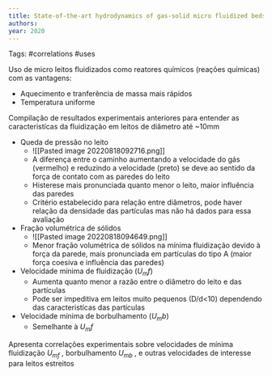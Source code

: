```yaml
---
title: State-of-the-art hydrodynamics of gas-solid micro fluidized beds | Elsevier Enhanced Reader
authors: 
year: 2020
---
```

Tags: #correlations #uses

Uso de micro leitos fluidizados como reatores químicos (reações químicas) com as vantagens:
* Aquecimento e tranferência de massa mais rápidos
* Temperatura uniforme

Compilação de resultados experimentais anteriores para entender as caracteristícas da fluidização em leitos de diâmetro até ~10mm
* Queda de pressão no leito
	* ![[Pasted image 20220818092716.png]]
	* A diferença entre o caminho aumentando a velocidade do gás (vermelho) e reduzindo a velocidade (preto) se deve ao sentido da força de contato com as paredes do leito
	* Histerese mais pronunciada quanto menor o leito, maior influência das paredes
	* Critério estabelecido para relação entre diâmetros, pode haver relação da densidade das partículas mas não há dados para essa avaliação
* Fração volumétrica de sólidos
	* ![[Pasted image 20220818094649.png]]
	* Menor fração volumétrica de sólidos na mínima fluidização devido à força da parede, mais pronunciada em partículas do tipo A (maior força coesiva e influência das paredes)
* Velocidade mínima de fluidização ($U_mf$)
	* Aumenta quanto menor a razão entre o diâmetro do leito e das partículas
	* Pode ser impeditiva em leitos muito pequenos (D/d<10) dependendo das caracteristícas das partículas
* Velocidade mínima de borbulhamento ($U_mb$)
	* Semelhante à $U_mf$ 

Apresenta correlações experimentais sobre velocidades de mínima fluidização $U_{mf}$ , borbulhamento $U_{mb}$ , e outras velocidades de interesse para leitos estreitos
